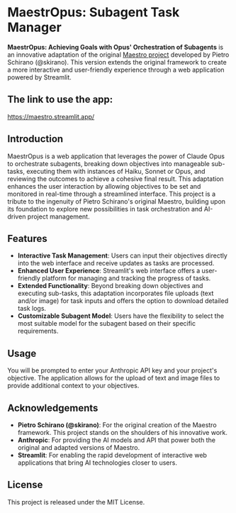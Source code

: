 # MaestrOpus: Subagent Task Manager

**MaestrOpus: Achieving Goals with Opus' Orchestration of Subagents** is an innovative adaptation of the original [Maestro project](https://github.com/Doriandarko/maestro) developed by Pietro Schirano (@skirano). This version extends the original framework to create a more interactive and user-friendly experience through a web application powered by Streamlit.

## The link to use the app:
https://maestro.streamlit.app/

## Introduction
MaestrOpus is a web application that leverages the power of Claude Opus to orchestrate subagents, breaking down objectives into manageable sub-tasks, executing them with instances of Haiku, Sonnet or Opus, and reviewing the outcomes to achieve a cohesive final result. This adaptation enhances the user interaction by allowing objectives to be set and monitored in real-time through a streamlined interface.
This project is a tribute to the ingenuity of Pietro Schirano's original Maestro, building upon its foundation to explore new possibilities in task orchestration and AI-driven project management.

## Features
- **Interactive Task Management**: Users can input their objectives directly into the web interface and receive updates as tasks are processed.
- **Enhanced User Experience**: Streamlit's web interface offers a user-friendly platform for managing and tracking the progress of tasks.
- **Extended Functionality**: Beyond breaking down objectives and executing sub-tasks, this adaptation incorporates file uploads (text and/or image) for task inputs and offers the option to download detailed task logs.
- **Customizable Subagent Model**: Users have the flexibility to select the most suitable model for the subagent based on their specific requirements.

## Usage
You will be prompted to enter your Anthropic API key and your project's objective. The application allows for the upload of text and image files to provide additional context to your objectives.

## Acknowledgements
- **Pietro Schirano (@skirano)**: For the original creation of the Maestro framework. This project stands on the shoulders of his innovative work.
- **Anthropic**: For providing the AI models and API that power both the original and adapted versions of Maestro.
- **Streamlit**: For enabling the rapid development of interactive web applications that bring AI technologies closer to users.

## License
This project is released under the MIT License.
